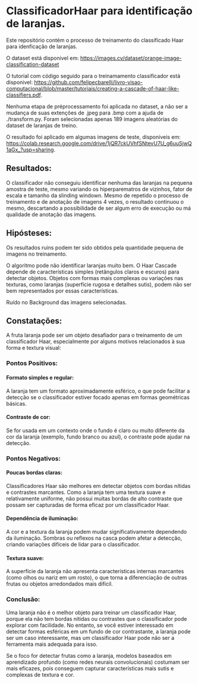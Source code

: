 # ClassificadorHaar para identificação de laranjas.

Este repositório contém o processo de treinamento do classificado Haar para idenficação de laranjas.

O dataset está disponivel em: https://images.cv/dataset/orange-image-classification-dataset

O tutorial com código seguido para o treinamamento classificador está disponivel: https://github.com/felipecbarelli/livro-visao-computacional/blob/master/tutoriais/creating-a-cascade-of-haar-like-classifiers.pdf.

Nenhuma etapa de préprocessamento foi aplicada no dataset, a não ser a mudança de suas extenções de .jpeg para .bmp com a ajuda de ./transform.py. Foram selecionadas apenas 189 imagens aleatórias do dataset de laranjas de treino.

O resultado foi aplicado em algumas imagens de teste, disponiveis em: https://colab.research.google.com/drive/1jQR7ckUVhfSNtevU7U_g6uuSjwQ1aGx_?usp=sharing.

## Resultados:
O classificador não conseguiu identificar nenhuma das laranjas na pequena amostra de teste, mesmo variando os hiperparematros de vizinhos, fator de escala e tamanho da slinding windown. Mesmo de repetido o processo de treinamento e de anotação de imagens 4 vezes, o resultado continuou o mesmo, descartando a possibilidade de ser algum erro de execução ou má qualidade de anotação das imagens.

## Hipósteses:
Os resultados ruins podem ter sido obtidos pela quantidade pequena de imagens no treinamento.

O algoritmo pode não identificar laranjas muito bem. O Haar Cascade depende de características simples (retângulos claros e escuros) para detectar objetos. Objetos com formas mais complexas ou variações nas texturas, como laranjas (superfície rugosa e detalhes sutis), podem não ser bem representados por essas características.

Ruído no Background das imagens selecionadas.

## Constatações:
A fruta laranja pode ser um objeto desafiador para o treinamento de um classificador Haar, especialmente por alguns motivos relacionados à sua forma e textura visual:

### Pontos Positivos:

#### Formato simples e regular: 
A laranja tem um formato aproximadamente esférico, o que pode facilitar a detecção se o classificador estiver focado apenas em formas geométricas básicas.

#### Contraste de cor: 
Se for usada em um contexto onde o fundo é claro ou muito diferente da cor da laranja (exemplo, fundo branco ou azul), o contraste pode ajudar na detecção.

### Pontos Negativos:

#### Poucas bordas claras: 
Classificadores Haar são melhores em detectar objetos com bordas nítidas e contrastes marcantes. Como a laranja tem uma textura suave e relativamente uniforme, não possui muitas bordas de alto contraste que possam ser capturadas de forma eficaz por um classificador Haar.

#### Dependência de iluminação: 
A cor e a textura da laranja podem mudar significativamente dependendo da iluminação. Sombras ou reflexos na casca podem afetar a detecção, criando variações difíceis de lidar para o classificador.

#### Textura suave: 
A superfície da laranja não apresenta características internas marcantes (como olhos ou nariz em um rosto), o que torna a diferenciação de outras frutas ou objetos arredondados mais difícil.

### Conclusão:
Uma laranja não é o melhor objeto para treinar um classificador Haar, porque ela não tem bordas nítidas ou contrastes que o classificador pode explorar com facilidade. No entanto, se você estiver interessado em detectar formas esféricas em um fundo de cor contrastante, a laranja pode ser um caso interessante, mas um classificador Haar pode não ser a ferramenta mais adequada para isso.

Se o foco for detectar frutas como a laranja, modelos baseados em aprendizado profundo (como redes neurais convolucionais) costumam ser mais eficazes, pois conseguem capturar características mais sutis e complexas de textura e cor.


